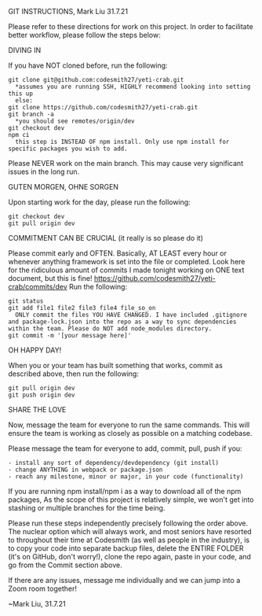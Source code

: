 GIT INSTRUCTIONS, Mark Liu 31.7.21

  Please refer to these directions for work on this project.
  In order to facilitate better workflow, please follow the steps below:



DIVING IN

  If you have NOT cloned before, run the following:
  
    git clone git@github.com:codesmith27/yeti-crab.git
      *assumes you are running SSH, HIGHLY recommend looking into setting this up
      else:
    git clone https://github.com/codesmith27/yeti-crab.git
    git branch -a
      *you should see remotes/origin/dev
    git checkout dev
    npm ci
      this step is INSTEAD OF npm install. Only use npm install for specific packages you wish to add.

  Please NEVER work on the main branch. This may cause very significant issues in the long run.



GUTEN MORGEN, OHNE SORGEN

  Upon starting work for the day, please run the following:
    
    git checkout dev
    git pull origin dev
    


COMMITMENT CAN BE CRUCIAL (it really is so please do it)

  Please commit early and OFTEN. Basically, AT LEAST every hour or whenever anything framework is set into the file or completed. Look here for the ridiculous amount of commits I made tonight working on ONE text document, but this is fine! https://github.com/codesmith27/yeti-crab/commits/dev
  Run the following:

    git status
    git add file1 file2 file3 file4 file_so_on
      ONLY commit the files YOU HAVE CHANGED. I have included .gitignore and package-lock.json into the repo as a way to sync dependencies within the team. Please do NOT add node_modules directory.
    git commit -m '[your message here]'


OH HAPPY DAY!

  When you or your team has built something that works, commit as described above, then run the following:
  
    git pull origin dev
    git push origin dev
  

SHARE THE LOVE

  Now, message the team for everyone to run the same commands. This will ensure the team is working as closely as possible on a matching codebase.

  Please message the team for everyone to add, commit, pull, push if you:
  
    - install any sort of dependency/devdependency (git install)
    - change ANYTHING in webpack or package.json
    - reach any milestone, minor or major, in your code (functionality)

  If you are running npm install/npm i as a way to download all of the npm packages, 
  As the scope of this project is relatively simple, we won't get into stashing or multiple branches for the time being.


Please run these steps independently precisely following the order above.
The nuclear option which will always work, and most seniors have resorted to throughout their time at Codesmith (as well as people in the industry), is to copy your code into separate backup files, delete the ENTIRE FOLDER (it's on GitHub, don't worry!), clone the repo again, paste in your code, and go from the Commit section above.



If there are any issues, message me individually and we can jump into a Zoom room together!

~Mark Liu, 31.7.21

